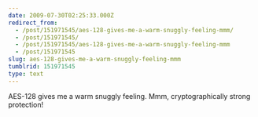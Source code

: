 ```yaml
---
date: 2009-07-30T02:25:33.000Z
redirect_from:
  - /post/151971545/aes-128-gives-me-a-warm-snuggly-feeling-mmm/
  - /post/151971545/
  - /post/151971545/aes-128-gives-me-a-warm-snuggly-feeling-mmm
  - /post/151971545
slug: aes-128-gives-me-a-warm-snuggly-feeling-mmm
tumblrid: 151971545
type: text
---
```

<p>AES-128 gives me a warm snuggly feeling. Mmm, cryptographically strong protection!</p>
